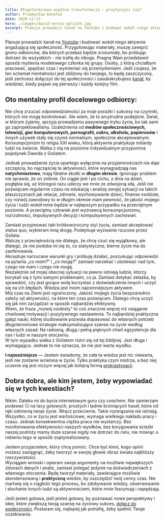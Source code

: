 ```yaml
---
title: Długoterminowa wspólna transformacja - przyłączysz się?
author: Przemysław Konefał
date: 2020-11-13
hero: ./images/david-versus-goliath.jpg
excerpt: Planuje prowadzić kanał na Youtube i budować wokół niego aktywnie angażującą się społeczność. Przygotowując materiały, muszę zawęzić grono ludzi, dla których przekaz będzie zrozumiały, bo próbując dotrzeć do wszystkich - nie trafię do nikogo.
---
```


Planuje prowadzić kanał na [Youtube](https://www.youtube.com/channel/UC950DlGpMROx7DdpceFYmiw) i budować wokół niego aktywnie angażującą się społeczność. Przygotowując materiały, muszę zawęzić grono odbiorców, dla których przekaz będzie zrozumiały, bo próbując dotrzeć do wszystkich - nie trafię do nikogo.
Pragnę Wam przedstawić sposób myślenia modelowego członka tej grupy. Osoby, z którą chciałbym pracować, spędzać czas i wymieniać się przemyśleniami.
Jeśli czujesz, że ten schemat mentalności jest zbliżony do twojego, to będę zaszczycony, jeśli zechcesz dołączyć do tej społeczności i zasubskrybujesz [kanał](https://www.youtube.com/channel/UC950DlGpMROx7DdpceFYmiw), by wiedzieć, kiedy pojawi się pierwszy i każdy kolejny film.

## Oto mentalny profil docelowego odbiorcy:
Nie chcę zrzucać odpowiedzialności za moje porażki i sukcesy na czynniki, których nie mogę kontrolować. Ale wiem, że to arcytrudne podejście. Świat, w którym żyjemy, sprzyja prowadzeniu pasywnego trybu życia, bo tak sami go zaprojektowaliśmy. Uzależnienia od __mediów społecznościowych, telewizji, gier komputerowych, pornografii, cukru, alkoholu, papierosów__ i innych używek stały się czymś normalnym, społecznie akceptowalnym. Konsumpcjonizm to religia XXI wieku, którą aktywnie praktykuje miliardy ludzi na świecie.
Walka z nią na poziomie indywidualnym przypomina pojedynek Dawida z Goliatem.

Jednak prowadzenie życia opartego wyłącznie na przyjemnościach nie daje szczęścia, bo najczęściej te aktywności, które wynagradzają nas __natychmiastowo__, mają fatalne skutki w __długim okresie__.
Ignorując problem nie sprawie, że on zniknie. On ciągle jest i po cichu, z dnia na dzień, pogłębia się, aż któregoś razu uderzy we mnie ze zdwojoną siłą.
Jeśli nie poświęcam regularnie czasu na edukację i analizę swojej sytuacji na takich płaszczyznach jak relacje, zdrowie, wychowywanie dzieci, finanse osobiste, czy rozwój zawodowy to w długim okresie mam pewność, że jakość mojego życia i ludzi wokół mnie będzie w najlepszym przypadku na przeciętnym poziomie. A przeciętny człowiek jest wyznawcą konsumpcjonizmu, rozrzutności, impulsywnych decyzji i kompulsywnych zachowań.

Zamiast przyjmować taki krótkowzroczny styl życia, zamiast akceptować status quo, wybieram inną drogę. Podejmuje wyzwanie rzucone przez Goliata. <br/>Walczę z przeciętnością nie dlatego, że chcę czuć się wyjątkowy, ale dlatego, że nie podoba mi się to, co statystyczne, bierne życie ma do zaoferowania.<br/> Akceptuje narzucane warunki gry i próbuję działać, poszukując odpowiedzi na pytania „_co mam?_” i „_co mogę?_” zamiast narzekać i ubolewać nad tym, czego nie mam i czego nie mogę.<br/>
Niezależnie od mojej obecnej sytuacji na pewno istnieją ludzie, którzy borykali się z tymi samymi problemami, co ja. Zamiast dotykać żelazka, by sprawdzić, czy jest gorące wolę korzystać z doświadczenia innych i uczyć się na ich błędach. Wiedza jest moim najcenniejszym aktywem.<br/>
Mój czas na Ziemi jest ograniczony. Jakość mojego życia bezpośrednio zależy od aktywności, na które ten czas poświęcam. Dlatego chcę uczyć się jak nim zarządzać w sposób najbardziej efektywny.<br/>
Wiem, że fraza „rozwój osobisty” to coś znacznie więcej niż osiąganie chwilowej motywacji i pozytywnego nastawienia. To najbardziej praktyczna gałąź nauki, której studiowanie pozwala dopasować do własnych potrzeb długoterminowe strategie maksymalizujące szanse na życie według własnych zasad. Na radosną, długą i pełną pięknych chwil egzystencje dla nas i ludzi w naszym otoczeniu.<br/>
W tym wypadku walka z Goliatem różni się od tej biblijnej. Jest długa i wymagająca. Jednak to nie oznacza, że nie jest warta wysiłku.

__I najważniejsze__ — Jestem świadomy, że cała ta wiedza jest nic niewarta, jeśli nie zostanie wcielona w życie. Tylko praktyka czyni mistrza, a bez niej uczenie się jest niczym więcej jak kolejną formą [prokrastynacji](https://pl.wikipedia.org/wiki/Prokrastynacja#:~:text=Prokrastynacja%20lub%20zwlekanie%2C%20czy%20te%C5%BC,si%C4%99%20w%20r%C3%B3%C5%BCnych%20dziedzinach%20%C5%BCycia.).

## Dobra dobra, ale kim jestem, żeby wypowiadać się w tych kwestiach?

Nikim. Daleko mi do bycia internetowym guru czy _coachem_.
Nie zamierzam podawać Ci na tacy gotowych, prostych i ładnie brzmiących haseł, które od ręki odmienią twoje życie.
Wręcz przeciwnie. Takie rozwiązania nie istnieją. Wszystko, co w życiu jest wartościowe, wymaga wielkiego nakładu pracy i czasu.
Jednak konsekwentna ciężka praca nie wystarczy. Bez monitorowania efektywności naszych wysiłków, bez korygowania ścieżki naszej podróży mamy duże szanse nigdy nie dotrzeć do celu, nie mówiąc o robieniu tego w sposób zoptymalizowany.<br/>

Jestem przyjacielem, który chcę pomóc. Chce być kimś, kogo opinii możesz zasięgnąć, żeby tworzyć w swojej głowie obraz świata najbliższy rzeczywistości.<br/>
Wyciągam wnioski i opieram swoje argumenty na możliwie największych zbiorach danych i analiz, zamiast polegać jedynie na doświadczeniach z własnego otoczenia.
Będę tworzył materiały, zawierające możliwie skondensowaną i __praktyczną__ wiedze, by oszczędzić twój cenny czas.
Nie martwię się o ciągłość tego procesu, bo zdobywanie wiedzy, obserwowanie i słuchanie innych ludzi są aktywnościami, które mnie fascynują i napędzają.

Jeśli jesteś gotowa, jeśli jesteś gotowy, by poznawać nowe perspektywy i idee, które zwiększą twoją szansę na życiowy sukces, [dołącz do społeczności](https://www.youtube.com/channel/UC950DlGpMROx7DdpceFYmiw).
Postaram się, najlepiej jak potrafię, żeby spełnić Twoje oczekiwania.

